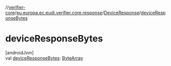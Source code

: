 //[verifier-core](../../../index.md)/[eu.europa.ec.eudi.verifier.core.response](../index.md)/[DeviceResponse](index.md)/[deviceResponseBytes](device-response-bytes.md)

# deviceResponseBytes

[androidJvm]\
val [deviceResponseBytes](device-response-bytes.md): [ByteArray](https://kotlinlang.org/api/latest/jvm/stdlib/kotlin-stdlib/kotlin/-byte-array/index.html)
